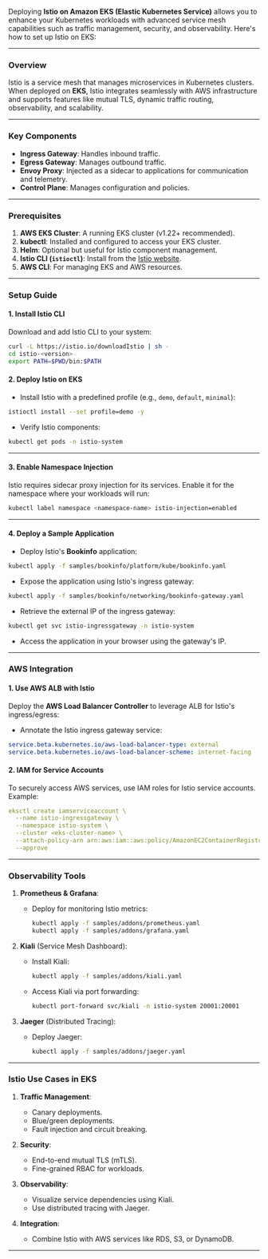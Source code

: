Deploying **Istio on Amazon EKS (Elastic Kubernetes Service)** allows you to enhance your Kubernetes workloads with advanced service mesh capabilities such as traffic management, security, and observability. Here's how to set up Istio on EKS:

---

### **Overview**
Istio is a service mesh that manages microservices in Kubernetes clusters. When deployed on **EKS**, Istio integrates seamlessly with AWS infrastructure and supports features like mutual TLS, dynamic traffic routing, observability, and scalability.

---

### **Key Components**
- **Ingress Gateway**: Handles inbound traffic.
- **Egress Gateway**: Manages outbound traffic.
- **Envoy Proxy**: Injected as a sidecar to applications for communication and telemetry.
- **Control Plane**: Manages configuration and policies.

---

### **Prerequisites**
1. **AWS EKS Cluster**: A running EKS cluster (v1.22+ recommended).
2. **kubectl**: Installed and configured to access your EKS cluster.
3. **Helm**: Optional but useful for Istio component management.
4. **Istio CLI (`istioctl`)**: Install from the [Istio website](https://istio.io/).
5. **AWS CLI**: For managing EKS and AWS resources.

---

### **Setup Guide**

#### **1. Install Istio CLI**
Download and add Istio CLI to your system:
```bash
curl -L https://istio.io/downloadIstio | sh -
cd istio-<version>
export PATH=$PWD/bin:$PATH
```

#### **2. Deploy Istio on EKS**
- Install Istio with a predefined profile (e.g., `demo`, `default`, `minimal`):
```bash
istioctl install --set profile=demo -y
```

- Verify Istio components:
```bash
kubectl get pods -n istio-system
```

---

#### **3. Enable Namespace Injection**
Istio requires sidecar proxy injection for its services. Enable it for the namespace where your workloads will run:
```bash
kubectl label namespace <namespace-name> istio-injection=enabled
```

---

#### **4. Deploy a Sample Application**
- Deploy Istio's **Bookinfo** application:
```bash
kubectl apply -f samples/bookinfo/platform/kube/bookinfo.yaml
```

- Expose the application using Istio's ingress gateway:
```bash
kubectl apply -f samples/bookinfo/networking/bookinfo-gateway.yaml
```

- Retrieve the external IP of the ingress gateway:
```bash
kubectl get svc istio-ingressgateway -n istio-system
```

- Access the application in your browser using the gateway's IP.

---

### **AWS Integration**

#### **1. Use AWS ALB with Istio**
Deploy the **AWS Load Balancer Controller** to leverage ALB for Istio's ingress/egress:
- Annotate the Istio ingress gateway service:
```yaml
service.beta.kubernetes.io/aws-load-balancer-type: external
service.beta.kubernetes.io/aws-load-balancer-scheme: internet-facing
```

#### **2. IAM for Service Accounts**
To securely access AWS services, use IAM roles for Istio service accounts. Example:
```yaml
eksctl create iamserviceaccount \
  --name istio-ingressgateway \
  --namespace istio-system \
  --cluster <eks-cluster-name> \
  --attach-policy-arn arn:aws:iam::aws:policy/AmazonEC2ContainerRegistryReadOnly \
  --approve
```

---

### **Observability Tools**
1. **Prometheus & Grafana**:
   - Deploy for monitoring Istio metrics:
     ```bash
     kubectl apply -f samples/addons/prometheus.yaml
     kubectl apply -f samples/addons/grafana.yaml
     ```

2. **Kiali** (Service Mesh Dashboard):
   - Install Kiali:
     ```bash
     kubectl apply -f samples/addons/kiali.yaml
     ```
   - Access Kiali via port forwarding:
     ```bash
     kubectl port-forward svc/kiali -n istio-system 20001:20001
     ```

3. **Jaeger** (Distributed Tracing):
   - Deploy Jaeger:
     ```bash
     kubectl apply -f samples/addons/jaeger.yaml
     ```

---

### **Istio Use Cases in EKS**
1. **Traffic Management**:
   - Canary deployments.
   - Blue/green deployments.
   - Fault injection and circuit breaking.

2. **Security**:
   - End-to-end mutual TLS (mTLS).
   - Fine-grained RBAC for workloads.

3. **Observability**:
   - Visualize service dependencies using Kiali.
   - Use distributed tracing with Jaeger.

4. **Integration**:
   - Combine Istio with AWS services like RDS, S3, or DynamoDB.

---
